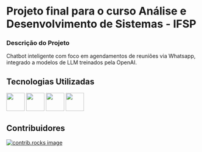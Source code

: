 # Projeto final para o curso Análise e Desenvolvimento de Sistemas - IFSP
### Descrição do Projeto
<p>Chatbot inteligente com foco em agendamentos de reuniões via Whatsapp, integrado a modelos de LLM treinados pela OpenAI.</p>

## Tecnologias Utilizadas
<p>
<img src="https://skillicons.dev/icons?i=nodejs" width="48">
<img src="https://skillicons.dev/icons?i=mongodb" width="48">
<img src="https://skillicons.dev/icons?i=react" width="48">
<img src="https://img.icons8.com/?size=100&id=V88Foj5UpuPh&format=png&color=000000" width="48">
</p>

## Contribuidores
<a href="https://github.com/Luizfernando5212/voxBot/graphs/contributors">
  <img src="https://contrib.rocks/image?repo=Luizfernando5212/voxBot" alt="contrib.rocks image" />
</a>

